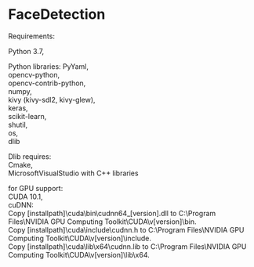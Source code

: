 # FaceDetection
Requirements: 

Python 3.7,

Python libraries:
PyYaml,\
opencv-python,\
opencv-contrib-python,\
numpy,\
kivy (kivy-sdl2, kivy-glew),\
keras,\
scikit-learn,\
shutil,\
os,\
dlib

Dlib requires:\
Cmake,\
MicrosoftVisualStudio with C++ libraries

for GPU support: \
CUDA 10.1,\
cuDNN: \
Copy [installpath]\cuda\bin\cudnn64_[version].dll to C:\Program Files\NVIDIA GPU Computing Toolkit\CUDA\v[version]\bin.\
Copy [installpath]\cuda\include\cudnn.h to C:\Program Files\NVIDIA GPU Computing Toolkit\CUDA\v[version]\include.\
Copy [installpath]\cuda\lib\x64\cudnn.lib to C:\Program Files\NVIDIA GPU Computing Toolkit\CUDA\v[version]\lib\x64.


